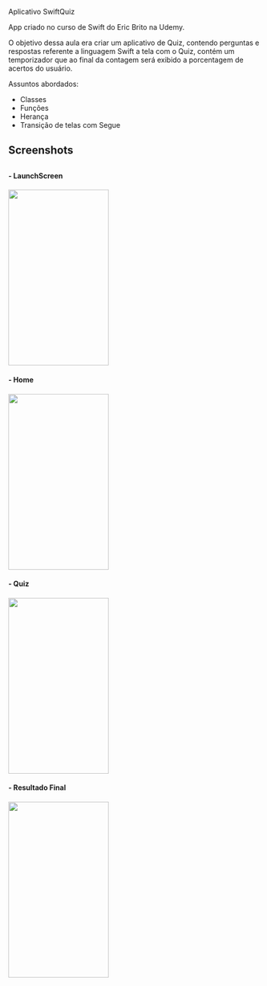Aplicativo SwiftQuiz

App criado no curso de Swift do Eric Brito na Udemy.

O objetivo dessa aula era criar um aplicativo de Quiz, contendo perguntas e respostas referente a linguagem Swift a tela com o Quiz, contém um temporizador que ao final da contagem será exibido a porcentagem de acertos do usuário.

Assuntos abordados:
* Classes
* Funções
* Herança
* Transição de telas com Segue

<div align="left">
      <h2>Screenshots<h2>
      <h4> - LaunchScreen <h4>  
     <img src="https://user-images.githubusercontent.com/88335633/130883900-5c8de4b2-12d3-4e20-b887-4d77cacf3e70.png" width="200px" height="350px" </img>
        <h4> - Home <h4>  
     <img src="https://user-images.githubusercontent.com/88335633/130883910-9f20e897-ffca-4565-b23f-dfdfc6fbfb40.png" width="200px" height="350px"</img> 
          <h4> - Quiz <h4>  
     <img src="https://user-images.githubusercontent.com/88335633/130883920-f45d1bf7-fbfd-4535-930d-a3501b6b863e.png" width="200px" height="350px"</img> 
            <h4> - Resultado Final <h4>  
     <img src="https://user-images.githubusercontent.com/88335633/130883936-6e48cf77-945c-4569-bd89-50509d6f1e02.png" width="200px" height="350px"</img> 
</div>


